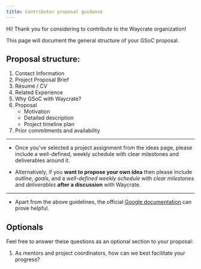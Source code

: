 ```yaml
---
title: Contributor proposal guidance
---
```


Hi! Thank you for considering to contribute to the Waycrate organization!

This page will document the general structure of your GSoC proposal.

## Proposal structure:

1. Contact Information
1. Project Proposal Brief
1. Résumé / CV 
1. Related Experience
1. Why GSoC with Waycrate?
1. Proposal
    - Motivation
    - Detailed description
    - Project timeline plan
1. Prior commitments and availability

---

- Once you’ve selected a project assignment from the ideas page, please include a well-defined, weekly schedule with clear milestones and deliverables around it.

- Alternatively, if you **want to propose your own idea** then please include _outline_, _goals_, and a _well-defined weekly schedule_ with _clear milestones_ and _deliverables_ **after a discussion** with Waycrate.

---

- Apart from the above guidelines, the official [Google documentation](https://google.github.io/gsocguides/student/writing-a-proposal) can prove helpful.

## Optionals

Feel free to answer these questions as an optional section to your proposal:

1. As mentors and project coordinators, how can we best facilitate your progress?
